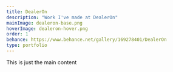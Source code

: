 ```yaml
---
title: DealerOn
description: "Work I've made at DealerOn"
mainImage: dealeron-base.png
hoverImage: dealeron-hover.png
order: 1
behance: https://www.behance.net/gallery/169278401/DealerOn
type: portfolio
---
```


This is just the main content
